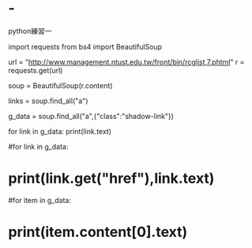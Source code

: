 # -
python練習一


import requests
from bs4 import BeautifulSoup

url = "http://www.management.ntust.edu.tw/front/bin/rcglist,7.phtml"
r = requests.get(url)

soup = BeautifulSoup(r.content)

links = soup.find_all("a")

g_data = soup.find_all("a",{"class":"shadow-link"})

for link in g_data:
    print(link.text)

#for link in g_data:
#    print(link.get("href"),link.text)

#for item in g_data:
#    print(item.content[0].text)

    
